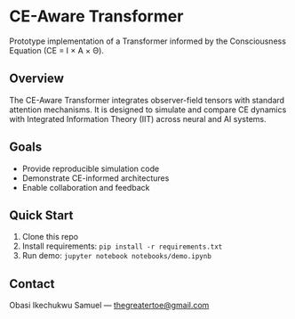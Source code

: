 # CE-Aware Transformer

Prototype implementation of a Transformer informed by the Consciousness Equation (CE = I × A × Θ).

## Overview
The CE-Aware Transformer integrates observer-field tensors with standard attention mechanisms. 
It is designed to simulate and compare CE dynamics with Integrated Information Theory (IIT) 
across neural and AI systems.

## Goals
- Provide reproducible simulation code
- Demonstrate CE-informed architectures
- Enable collaboration and feedback

## Quick Start
1. Clone this repo
2. Install requirements: `pip install -r requirements.txt`
3. Run demo: `jupyter notebook notebooks/demo.ipynb`

## Contact
Obasi Ikechukwu Samuel — thegreatertoe@gmail.com
